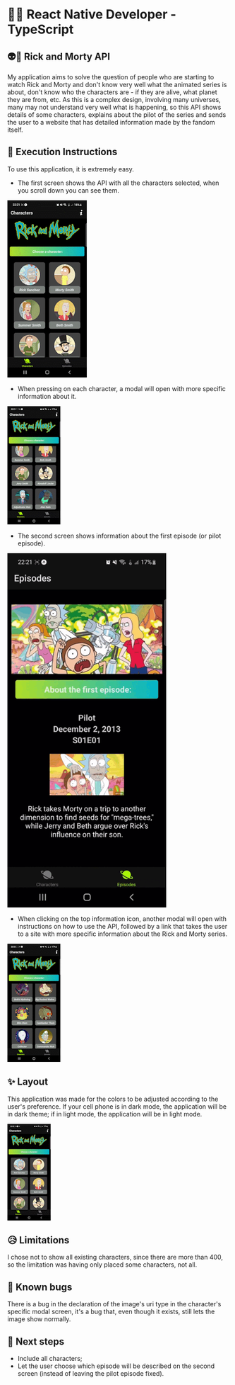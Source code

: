 # 📱🎆 React Native Developer - TypeScript 
## 👽👾 Rick and Morty API 

My application aims to solve the question of people who are starting to watch Rick and Morty and don't know very well what the animated series is about, don't know who the characters are - if they are alive, what planet they are from, etc.
As this is a complex design, involving many universes, many may not understand very well what is happening, so this API shows details of some characters, explains about the pilot of the series and sends the user to a website that has detailed information made by the fandom itself.

## 📲 Execution Instructions 

To use this application, it is extremely easy.

- The first screen shows the API with all the characters selected, when you scroll down you can see them.

![](https://github.com/alicialopes/RickAndMortyAPI/blob/main/assets/gifs/gif1.gif)

- When pressing on each character, a modal will open with more specific information about it.

![](https://github.com/alicialopes/RickAndMortyAPI/blob/main/assets/gifs/gif2.gif)

- The second screen shows information about the first episode (or pilot episode).

![](https://github.com/alicialopes/RickAndMortyAPI/blob/main/assets/gifs/gif3.gif)

- When clicking on the top information icon, another modal will open with instructions on how to use the API, followed by a link that takes the user to a site with more specific information about the Rick and Morty series.

![](https://github.com/alicialopes/RickAndMortyAPI/blob/main/assets/gifs/gif4.gif)

## ✨ Layout 

This application was made for the colors to be adjusted according to the user's preference. If your cell phone is in dark mode, the application will be in dark theme; if in light mode, the application will be in light mode.

![](https://github.com/alicialopes/RickAndMortyAPI/blob/main/assets/gifs/gif5.gif)

## 😥 Limitations 

I chose not to show all existing characters, since there are more than 400, so the limitation was having only placed some characters, not all.

## 🐛 Known bugs 

There is a bug in the declaration of the image's uri type in the character's specific modal screen, it's a bug that, even though it exists, still lets the image show normally.

## 🚀 Next steps 

- Include all characters;
- Let the user choose which episode will be described on the second screen (instead of leaving the pilot episode fixed).

